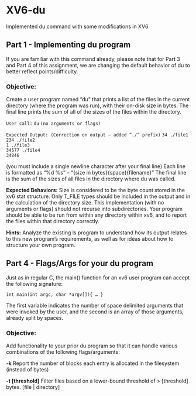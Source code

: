 # XV6-du
Implemented du command with some modifications in XV6

## Part 1 - Implementing du program
If you are familiar with this command already, please note that for Part 3 and Part 4 of this assignment, we are changing the default behavior of du to better reflect points/difficulty.

### Objective: 
Create a user program named “du” that prints a list of the files in the current directory (where the program was run), with their on-disk size in bytes.  The final line prints the sum of all of the sizes of the files within the directory.

`User call:`
`du`
`(no arguments or flags)`

`Expected Output: (Correction on output – added “./” prefix)`
`34 ./file1`  
`234 ./file2`  
`1 ./file3`  
`34577 ./file4`  
`34846`  



(you must include a single newline character after your final line)
Each line is formatted as “%d %s” – “{size in bytes}{space}{filename}”
The final line is the sum of the sizes of all files in the directory where du was called.  

**Expected Behaviors:**
Size is considered to be the byte count stored in the xv6 stat structure.
Only T_FILE types should be included in the output and in the calculation of the directory size.
This implementation (with no arguments or flags) should not recurse into subdirectories.
Your program should be able to be run from within any directory within xv6, and to report the files within that directory correctly.  

**Hints:**
Analyze the existing ls program to understand how its output relates to this new program’s requirements, as well as for ideas about how to structure your own program. 


## Part 4 - Flags/Args for your  du program
Just as in regular C, the main() function for an xv6 user program can accept the following signature:

`int main(int argc, char *argv[]){ … }`  

The first variable indicates the number of space delimited arguments that were invoked by the user, and the second is an array of those arguments, already split by spaces.

### Objective:
Add functionality to your prior du program so that it can handle various combinations of the following flags/arguments:

**-k** 
Report the number of blocks each entry is allocated in the filesystem (instead of bytes)  

**-t [threshold]**
Filter files based on a lower-bound threshold of > [threshold] bytes.
[file | directory]

